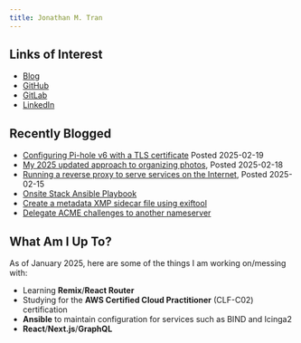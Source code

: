 ```yaml
---
title: Jonathan M. Tran
---
```


## Links of Interest

* [Blog](https://blog.jonathanmtran.com)
* [GitHub](https://www.github.com/jonathanmtran)
* [GitLab](https://gitlab.com/jonathanmtran)
* [LinkedIn](https://www.linkedin.com/in/jonathanmtran)

## Recently Blogged

* [Configuring Pi-hole v6 with a TLS certificate](https://blog.jonathanmtran.com/2025/02/configuring-pi-hole-v6-with-a-tls-certificate/) Posted 2025-02-19
* [My 2025 updated approach to organizing photos](https://blog.jonathanmtran.com/2025/02/my-2025-updated-approach-to-organizing-photos/), Posted 2025-02-18
* [Running a reverse proxy to serve services on the Internet](https://blog.jonathanmtran.com/2025/02/running-a-reverse-proxy-to-serve-services-on-the-internet/), Posted 2025-02-15
* [Onsite Stack Ansible Playbook](https://blog.jonathanmtran.com/2025/02/onsite-stack-ansible-playbook/)
* [Create a metadata XMP sidecar file using exiftool](https://blog.jonathanmtran.com/2025/02/create-metadata-xmp-sidecar-file-using-exiftool/)
* [Delegate ACME challenges to another nameserver](https://blog.jonathanmtran.com/2020/05/delegate-acme-challenges-to-another-nameserver/)

## What Am I Up To?

As of January 2025, here are some of the things I am working on/messing with:

* Learning **Remix**/**React Router**
* Studying for the **AWS Certified Cloud Practitioner** (CLF-C02) certification
* **Ansible** to maintain configuration for services such as BIND and Icinga2
* **React**/**Next.js**/**GraphQL**
